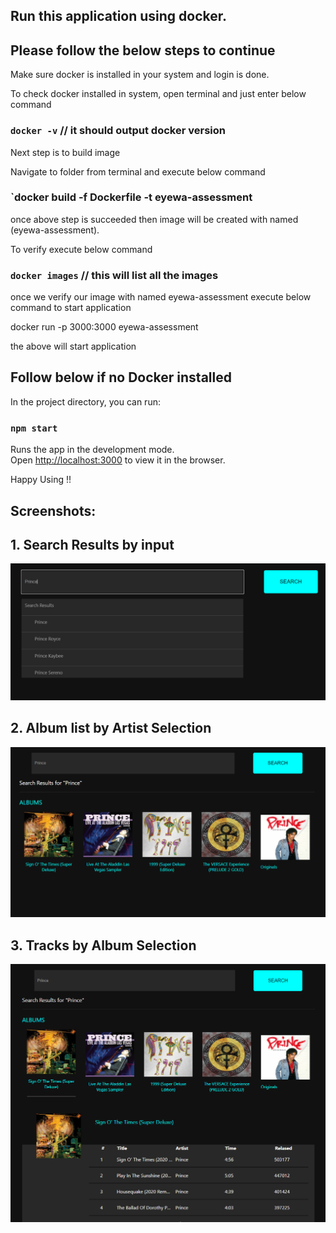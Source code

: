## Run this application using docker.

## Please follow the below steps to continue

Make sure docker is installed in your system and login is done.

To check docker installed in system, open terminal and just enter below command

### `docker -v` // it should output docker version

Next step is to build image

Navigate to folder from terminal and execute below command

### `docker build -f Dockerfile -t eyewa-assessment

once above step is succeeded then image will be created with named (eyewa-assessment).

To verify execute below command

### `docker images` // this will list all the images

once we verify our image with named eyewa-assessment execute below command to start application

docker run -p 3000:3000 eyewa-assessment

the above will start application

## Follow below if no Docker installed

In the project directory, you can run:

### `npm start`

Runs the app in the development mode.\
Open [http://localhost:3000](http://localhost:3000) to view it in the browser.

Happy Using !!

## Screenshots:

## 1. Search Results by input

![Search Results by input](https://github.com/nmanikumar5/deezer-eyewa/blob/main/public/screenshots/search-results.png)

## 2. Album list by Artist Selection

![Album list by Artist Selection](https://github.com/nmanikumar5/deezer-eyewa/blob/main/public/screenshots/artist-album-list.png)

## 3. Tracks by Album Selection

![Tracks by Album Selection](https://github.com/nmanikumar5/deezer-eyewa/blob/main/public/screenshots/tracks-by-album.png)
